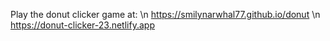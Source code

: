 Play the donut clicker game at: \n
https://smilynarwhal77.github.io/donut \n
https://donut-clicker-23.netlify.app
